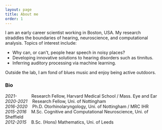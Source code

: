```yaml
---
layout: page
title: About me
order: 1
---
```


I am an early career scientist working in Boston, USA. My research straddles the boundaries of hearing, neuroscience, and computational analysis. Topics of interest include:
* Why can, or can't, people hear speech in noisy places?
* Developing innovative solutions to hearing disorders such as tinnitus.
* Inferring auditory processing via machine learning.

Outside the lab, I am fond of blues music and enjoy being active outdoors.

### Bio
*2021-* &nbsp;&nbsp;&nbsp;&nbsp;&nbsp;&nbsp;&nbsp;&nbsp;&nbsp;&nbsp; Research Fellow, Harvard Medical School / Mass. Eye and Ear
*2020-2021* &nbsp;&nbsp; Research Fellow, Uni. of Nottingham  
*2016-2020* &nbsp;&nbsp; Ph.D. Otorhinolaryngology, Uni. of Nottingham / MRC IHR
*2015-2016* &nbsp;&nbsp; M.Sc. Cognitive and Computational Neuroscience, Uni. of Sheffield  
*2012-2015* &nbsp;&nbsp; B.Sc. (Hons) Mathematics, Uni. of Leeds
